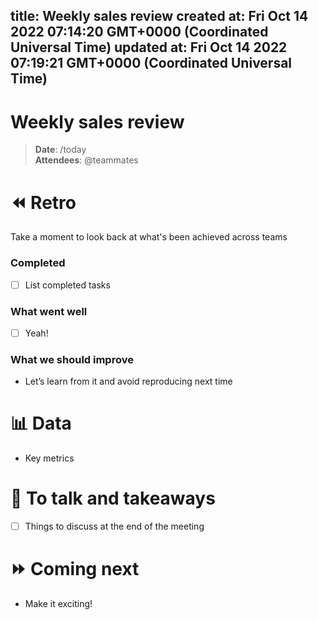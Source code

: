 
title: Weekly sales review
created at: Fri Oct 14 2022 07:14:20 GMT+0000 (Coordinated Universal Time)
updated at: Fri Oct 14 2022 07:19:21 GMT+0000 (Coordinated Universal Time)
---

# Weekly sales review

> **Date**: /today  
> **Attendees**: @teammates

# ⏪ Retro

Take a moment to look back at what's been achieved across teams

### Completed

-   [ ] List completed tasks

### What went well

-   [ ] Yeah!

### What we should improve

-   Let’s learn from it and avoid reproducing next time

# 📊 Data

-   Key metrics

# 📝 To talk and takeaways

-   [ ] Things to discuss at the end of the meeting

# ⏩ Coming next

-   Make it exciting!

          